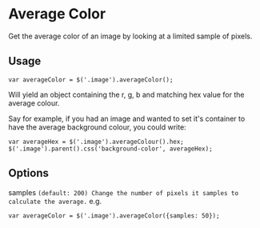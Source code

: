 # Average Color
Get the average color of an image by looking at a limited sample of pixels.

## Usage
```
var averageColor = $('.image').averageColor();
```
Will yield an object containing the r, g, b and matching hex value for the average colour.


Say for example, if you had an image and wanted to set it's container to have the average background colour, you could write:
```
var averageHex = $('.image').averageColour().hex;
$('.image').parent().css('background-color', averageHex);
```

## Options
samples ```(default: 200) Change the number of pixels it samples to calculate the average.```
e.g.
```
var averageColor = $('.image').averageColor({samples: 50});
```